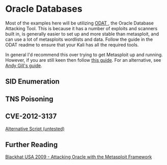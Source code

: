 # Oracle Databases

Most of the examples here will be utilizing [ODAT ](https://github.com/quentinhardy/odat), the Oracle Database Attacking Tool.  This is because it has a number of exploits and scanners built in, is generally easier to set up and more stable than metasploit, and can use a lot of metasploits wordlists and data.  Follow the guide in the ODAT readme to ensure that your Kali has all the required tools.

In general I'd recommend this over trying to get Metasploit up and running.  However, if you are still keen then follow [this guide](https://github.com/rapid7/metasploit-framework/wiki/How-to-get-Oracle-Support-working-with-Kali-Linux).  For an alternative, see [Andy Gill's guide](https://blog.zsec.uk/msforacle/).  

## SID Enumeration

## TNS Poisoning

## CVE-2012-3137



[Alternative Script \(untested\)](https://github.com/r1-/cve-2012-3137)

## Further Reading

[Blackhat USA 2009 - Attacking Oracle with the Metasploit Framework](http://www.blackhat.com/presentations/bh-usa-09/GATES/BHUSA09-Gates-OracleMetasploit-SLIDES.pdf)  



